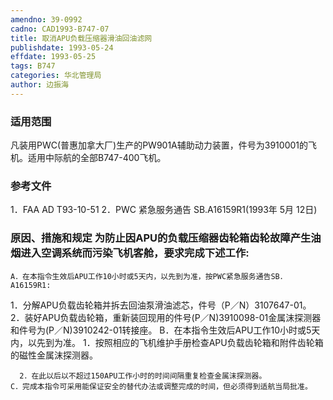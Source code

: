 ```yaml
---
amendno: 39-0992
cadno: CAD1993-B747-07
title: 取消APU负载压缩器滑油回油滤网
publishdate: 1993-05-24
effdate: 1993-05-25
tags: B747
categories: 华北管理局
author: 边振海
---
```


### 适用范围 
凡装用PWC(普惠加拿大厂)生产的PW901A辅助动力装置，件号为3910001的飞机。适用中际航的全部B747-400飞机。

<!--more-->
### 参考文件
1．FAA AD T93-10-51 
2．PWC 紧急服务通告 SB.A16159R1(1993年 5月 12日) 

### 原因、措施和规定 为防止因APU的负载压缩器齿轮箱齿轮故障产生油烟进入空调系统而污染飞机客舱，要求完成下述工作: 
    A．在本指令生效后APU工作10小时或5天内，以先到为准，按PWC紧急服务通告SB．A16159R1: 
1．分解APU负载齿轮箱并拆去回油泵滑油滤芯，件号（P／N）3107647-01。 
      2．装好APU负载齿轮箱，重新装回现用的件号(P／N)3910098-01金属沫探测器和件号为(P／N)3910242-01转接座。 
    B．在本指令生效后APU工作10小时或5天内，以先到为准。 
1．按照相应的飞机维护手册检查APU负载齿轮箱和附件齿轮箱的磁性金属沫探测器。 

  
      2．在此以后以不超过150APU工作小时的时间间隔重复检查金属沫探测器。 
    C．完成本指令可采用能保证安全的替代办法或调整完成的时间，但必须得到适航当局批准。
